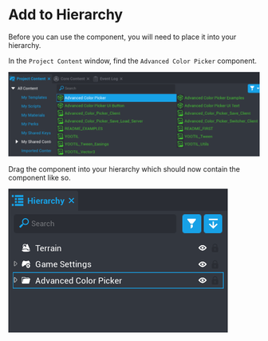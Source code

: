 # Add to Hierarchy

Before you can use the component, you will need to place it into your hierarchy.

In the `Project Content` window, find the `Advanced Color Picker` component.

![](images/project_content.png)

  
Drag the component into your hierarchy which should now contain the component like so.

![](images/added_to_hierarchy.png)